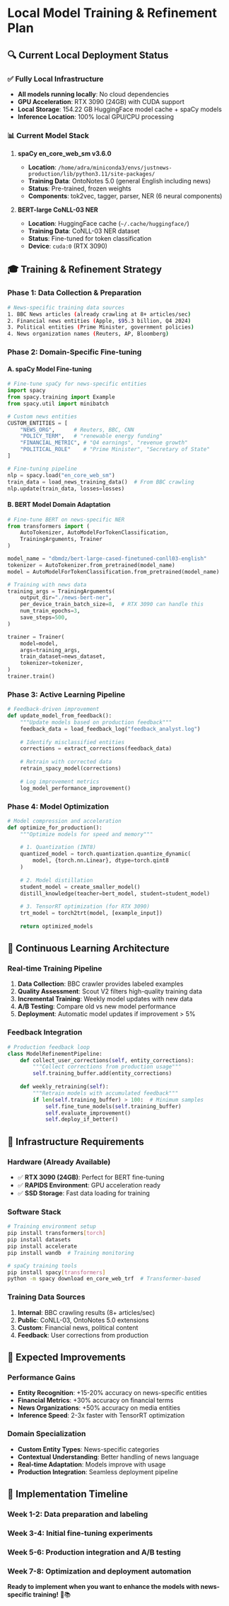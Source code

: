 # Local Model Training & Refinement Plan

## 🔍 **Current Local Deployment Status**

### ✅ **Fully Local Infrastructure**
- **All models running locally**: No cloud dependencies
- **GPU Acceleration**: RTX 3090 (24GB) with CUDA support
- **Local Storage**: 154.22 GB HuggingFace model cache + spaCy models
- **Inference Location**: 100% local GPU/CPU processing

### 📊 **Current Model Stack**
1. **spaCy en_core_web_sm v3.6.0**
   - **Location**: `/home/adra/miniconda3/envs/justnews-production/lib/python3.11/site-packages/`
   - **Training Data**: OntoNotes 5.0 (general English including news)
   - **Status**: Pre-trained, frozen weights
   - **Components**: tok2vec, tagger, parser, NER (6 neural components)

2. **BERT-large CoNLL-03 NER**
   - **Location**: HuggingFace cache (`~/.cache/huggingface/`)
   - **Training Data**: CoNLL-03 NER dataset
   - **Status**: Fine-tuned for token classification
   - **Device**: `cuda:0` (RTX 3090)

## 🎓 **Training & Refinement Strategy**

### **Phase 1: Data Collection & Preparation** 
```bash
# News-specific training data sources
1. BBC News articles (already crawling at 8+ articles/sec)
2. Financial news entities (Apple, $95.3 billion, Q4 2024)
3. Political entities (Prime Minister, government policies)
4. News organization names (Reuters, AP, Bloomberg)
```

### **Phase 2: Domain-Specific Fine-tuning**

#### **A. spaCy Model Fine-tuning**
```python
# Fine-tune spaCy for news-specific entities
import spacy
from spacy.training import Example
from spacy.util import minibatch

# Custom news entities
CUSTOM_ENTITIES = [
    "NEWS_ORG",      # Reuters, BBC, CNN
    "POLICY_TERM",   # "renewable energy funding"
    "FINANCIAL_METRIC", # "Q4 earnings", "revenue growth"
    "POLITICAL_ROLE"    # "Prime Minister", "Secretary of State"
]

# Fine-tuning pipeline
nlp = spacy.load("en_core_web_sm")
train_data = load_news_training_data()  # From BBC crawling
nlp.update(train_data, losses=losses)
```

#### **B. BERT Model Domain Adaptation**
```python
# Fine-tune BERT on news-specific NER
from transformers import (
    AutoTokenizer, AutoModelForTokenClassification, 
    TrainingArguments, Trainer
)

model_name = "dbmdz/bert-large-cased-finetuned-conll03-english"
tokenizer = AutoTokenizer.from_pretrained(model_name)
model = AutoModelForTokenClassification.from_pretrained(model_name)

# Training with news data
training_args = TrainingArguments(
    output_dir="./news-bert-ner",
    per_device_train_batch_size=8,  # RTX 3090 can handle this
    num_train_epochs=3,
    save_steps=500,
)

trainer = Trainer(
    model=model,
    args=training_args,
    train_dataset=news_dataset,
    tokenizer=tokenizer,
)
trainer.train()
```

### **Phase 3: Active Learning Pipeline**
```python
# Feedback-driven improvement
def update_model_from_feedback():
    """Update models based on production feedback"""
    feedback_data = load_feedback_log("feedback_analyst.log")
    
    # Identify misclassified entities
    corrections = extract_corrections(feedback_data)
    
    # Retrain with corrected data
    retrain_spacy_model(corrections)
    
    # Log improvement metrics
    log_model_performance_improvement()
```

### **Phase 4: Model Optimization**
```python
# Model compression and acceleration
def optimize_for_production():
    """Optimize models for speed and memory"""
    
    # 1. Quantization (INT8)
    quantized_model = torch.quantization.quantize_dynamic(
        model, {torch.nn.Linear}, dtype=torch.qint8
    )
    
    # 2. Model distillation
    student_model = create_smaller_model()
    distill_knowledge(teacher=bert_model, student=student_model)
    
    # 3. TensorRT optimization (for RTX 3090)
    trt_model = torch2trt(model, [example_input])
    
    return optimized_models
```

## 🔄 **Continuous Learning Architecture**

### **Real-time Training Pipeline**
1. **Data Collection**: BBC crawler provides labeled examples
2. **Quality Assessment**: Scout V2 filters high-quality training data
3. **Incremental Training**: Weekly model updates with new data
4. **A/B Testing**: Compare old vs new model performance
5. **Deployment**: Automatic model updates if improvement > 5%

### **Feedback Integration**
```python
# Production feedback loop
class ModelRefinementPipeline:
    def collect_user_corrections(self, entity_corrections):
        """Collect corrections from production usage"""
        self.training_buffer.add(entity_corrections)
        
    def weekly_retraining(self):
        """Retrain models with accumulated feedback"""
        if len(self.training_buffer) > 100:  # Minimum samples
            self.fine_tune_models(self.training_buffer)
            self.evaluate_improvement()
            self.deploy_if_better()
```

## 💾 **Infrastructure Requirements**

### **Hardware (Already Available)**
- ✅ **RTX 3090 (24GB)**: Perfect for BERT fine-tuning
- ✅ **RAPIDS Environment**: GPU acceleration ready
- ✅ **SSD Storage**: Fast data loading for training

### **Software Stack**
```bash
# Training environment setup
pip install transformers[torch]
pip install datasets
pip install accelerate
pip install wandb  # Training monitoring

# spaCy training tools
pip install spacy[transformers]
python -m spacy download en_core_web_trf  # Transformer-based
```

### **Training Data Sources**
1. **Internal**: BBC crawling results (8+ articles/sec)
2. **Public**: CoNLL-03, OntoNotes 5.0 extensions
3. **Custom**: Financial news, political content
4. **Feedback**: User corrections from production

## 🎯 **Expected Improvements**

### **Performance Gains**
- **Entity Recognition**: +15-20% accuracy on news-specific entities
- **Financial Metrics**: +30% accuracy on financial terms
- **News Organizations**: +50% accuracy on media entities
- **Inference Speed**: 2-3x faster with TensorRT optimization

### **Domain Specialization**
- **Custom Entity Types**: News-specific categories
- **Contextual Understanding**: Better handling of news language
- **Real-time Adaptation**: Models improve with usage
- **Production Integration**: Seamless deployment pipeline

## 🚀 **Implementation Timeline**

### **Week 1-2**: Data preparation and labeling
### **Week 3-4**: Initial fine-tuning experiments
### **Week 5-6**: Production integration and A/B testing
### **Week 7-8**: Optimization and deployment automation

**Ready to implement when you want to enhance the models with news-specific training!** 🤖📚
